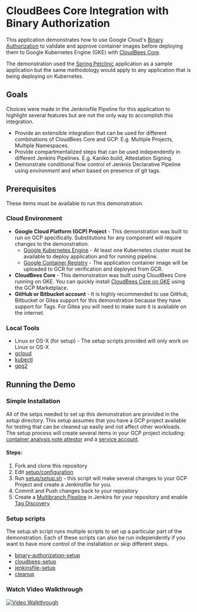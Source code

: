 # CloudBees Core Integration with Binary Authorization

This application demonstrates how to use Google Cloud's [Binary Authorization](https://cloud.google.com/binary-authorization/docs/overview) to validate and approve container images before deploying them to Google Kubernetes Engine (GKE) with [CloudBees Core](https://www.cloudbees.com/get-started). 

The demonstration used the [Spring Petclinic](https://github.com/spring-projects/spring-petclinic) application as a sample application but the same methodology would apply to any application that is being deploying on Kubernetes.

## Goals
Choices were made in the Jenknisfile Pipeline for this application to highlight several features but are not the only way to accomplish this integration. 

* Provide an extensible integration that can be used for different combinations of CloudBees Core and GCP. E.g. Multiple Projects, Multiple Namespaces.
* Provide compartmentalized steps that can be used independently in different Jenkins Pipelines. E.g. Kaniko build, Attestation Signing.
* Demonstrate conditional flow control of Jenknis Declarative Pipeline using _environment_ and _when_ based on presence of git tags. 

## Prerequisites
These items must be available to run this demonstration. 

### Cloud Environment
  * __Google Cloud Platform (GCP) Project__ - This demonstration was built to run on GCP specifically. Substitutions for any component will require changes to the demonstration.
    * [Google Kubernetes Engine](https://cloud.google.com/kubernetes-engine/) - At least one Kubernetes cluster must be available to deploy application and for running pipeline. 
    * [Google Container Registry](https://cloud.google.com/container-registry/docs/quickstart) - The application container image will be uploaded to GCR for verification and deployed from GCR.
  * __CloudBees Core__ - This demonstration was built using CloudBees Core running on GKE. You can quickly install [CloudBees Core on GKE](https://console.cloud.google.com/marketplace/details/cloudbees/cloudbees-core) using the GCP Marketplace.
  * __GitHub or Bitbucket account__ - It is highly recommended to use GitHub, Bitbucket or Gitea support for this demonstration because they have support for Tags. For Gitea you will need to make sure it is available on the internet.

### Local Tools
  * Linux or OS-X (for setup) - The setup scripts provided will only work on Linux or OS-X
  * [gcloud](https://cloud.google.com/sdk/install)
  * [kubectl](https://kubernetes.io/docs/tasks/tools/install-kubectl/)
  * [gpg2](https://gnupg.org/download/)

## Running the Demo

### Simple Installation
All of the setps needed to set up this demonstration are provided in the _setup_ directory. This setup assumes that you have a GCP project available for testing that can be cleaned up easily and not affect other workloads. The setup process will create several items in your GCP project including: [container analysis note](https://cloud.google.com/container-analysis/api/reference/rest/v1alpha1/projects.notes),[attestor](https://cloud.google.com/binary-authorization/docs/key-concepts#attestors) and a [service account](https://cloud.google.com/iam/docs/understanding-service-accounts).

#### Steps:
1. Fork and clone this repository
2. Edit [setup/configuration ](./setup/configuration)
3. Run [setup/setup.sh](./setup/setup.sh) - this script will make several changes to your GCP Project and create a Jenkinsfile for you.
4. Commit and Push changes back to your repository
5. Create a [Multibranch Pipeline](https://jenkins.io/doc/book/pipeline/multibranch/) in Jenkins for your repository and enable [Tag Discovery](https://jenkins.io/blog/2018/05/16/pipelines-with-git-tags/) 

### Setup scripts
The setup.sh script runs multiple scripts to set up a particular part of the demonstration. Each of these scripts can also be run independently if you want to have more control of the installation or skip different steps.

  * [binary-authorization-setup](./setup/binary-authorization-setup.sh) 
  * [cloudbees-setup](./setup/cloudbees-setup.sh)
  * [jenkinsfile-setup](./setup/jenkinsfile-setup.sh)
  * [cleanup](./setup/cleanup.sh)

### Watch Video Walkthrough

[![Video Walkthrough](http://img.youtube.com/vi/iHz1VBw_oZs/0.jpg)](https://www.youtube.com/watch?v=iHz1VBw_oZs)